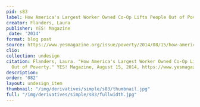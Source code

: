 ```yaml
---
pid: s83
label: How America's Largest Worker Owned Co-Op Lifts People Out of Poverty
creator: Flanders, Laura
publisher: YES! Magazine
_date: '2014'
format: blog post
source: https://www.yesmagazine.org/issue/poverty/2014/08/15/how-america-s-largest-worker-owned-co-op-lifts-people-out-of-poverty
clio:
collection: undesign
citation: Flanders, Laura. "How America's Largest Worker Owned Co-Op Lifts People
  Out of Poverty." YES! Magazine, August 15, 2014, https://www.yesmagazine.org/issue/poverty/2014/08/15/how-america-s-largest-worker-owned-co-op-lifts-people-out-of-poverty
description:
order: '082'
layout: undesign_item
thumbnail: "/img/derivatives/simple/s83/thumbnail.jpg"
full: "/img/derivatives/simple/s83/fullwidth.jpg"
---
```

